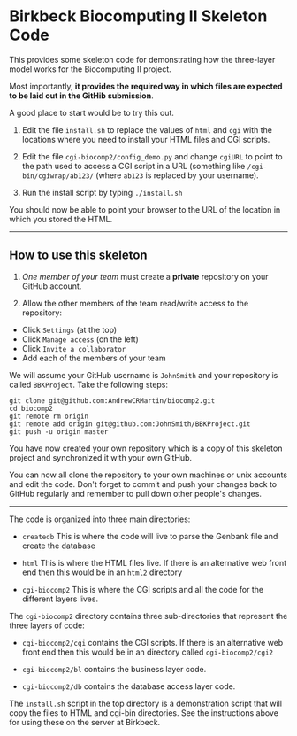 Birkbeck Biocomputing II Skeleton Code
======================================

This provides some skeleton code for demonstrating how the three-layer
model works for the Biocomputing II project.

Most importantly, **it provides the required way in which files are
expected to be laid out in the GitHib submission**.

A good place to start would be to try this out. 

1. Edit the file `install.sh` to replace the values of `html` and `cgi`
with the locations where you need to install your HTML files and CGI
scripts.

2. Edit the file `cgi-biocomp2/config_demo.py` and change `cgiURL` to
point to the path used to access a CGI script in a URL (something like
`/cgi-bin/cgiwrap/ab123/` (where `ab123` is replaced by your username).

3. Run the install script by typing `./install.sh`

You should now be able to point your browser to the URL of the
location in which you stored the HTML.

-----------------------------------------------------------------------

How to use this skeleton
------------------------

1. *One member of your team* must create a **private** repository
on your GitHub account.

2. Allow the other members of the team read/write access to the repository:

- Click `Settings` (at the top)
- Click `Manage access` (on the left)
- Click `Invite a collaborator`
- Add each of the members of your team

We will assume your GitHub username is `JohnSmith` and your repository
is called `BBKProject`. Take the following steps:

```
git clone git@github.com:AndrewCRMartin/biocomp2.git
cd biocomp2
git remote rm origin
git remote add origin git@github.com:JohnSmith/BBKProject.git
git push -u origin master
```

You have now created your own repository which is a copy of this
skeleton project and synchronized it with your own GitHub.

You can now all clone the repository to your own machines or unix
accounts and edit the code. Don't forget to commit and push your
changes back to GitHub regularly and remember to pull down other
people's changes.

-----------------------------------------------------------------------

The code is organized into three main directories:

- `createdb` This is where the code will live to parse the Genbank
  file and create the database

- `html` This is where the HTML files live. If there is an alternative
  web front end then this would be in an `html2` directory

- `cgi-biocomp2` This is where the CGI scripts and all the code for
  the different layers lives.

The `cgi-biocomp2` directory contains three sub-directories that
represent the three layers of code:

- `cgi-biocomp2/cgi` contains the CGI scripts. If there is an
  alternative web front end then this would be in an directory called
  `cgi-biocomp2/cgi2`

- `cgi-biocomp2/bl` contains the business layer code.

- `cgi-biocomp2/db` contains the database access layer code.

The `install.sh` script in the top directory is a demonstration script that will copy the files to HTML and cgi-bin directories. See the instructions above for using these on the server at Birkbeck.

